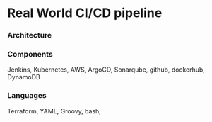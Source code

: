 # Real World CI/CD pipeline
### Architecture

### Components
Jenkins, Kubernetes, AWS, ArgoCD, Sonarqube, github, dockerhub, DynamoDB

### Languages
Terraform, YAML, Groovy, bash, 

